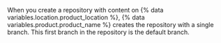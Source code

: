 When you create a repository with content on {% data variables.location.product_location %}, {% data variables.product.product_name %} creates the repository with a single branch. This first branch in the repository is the default branch.

